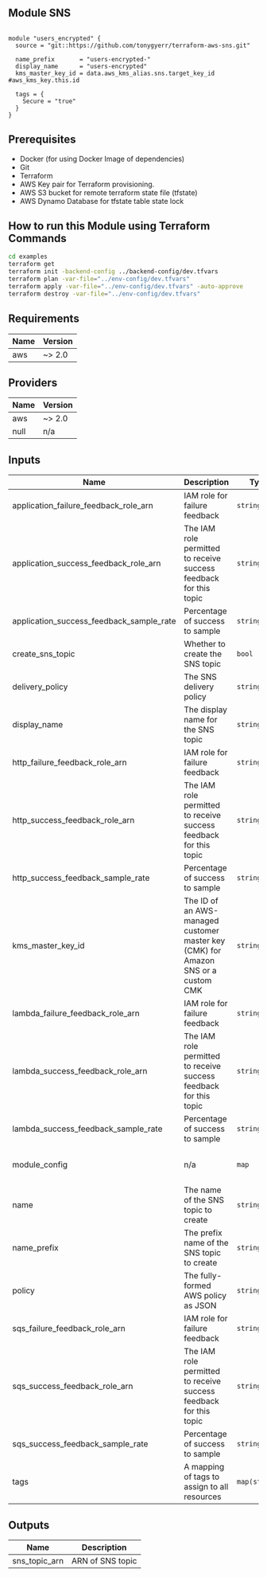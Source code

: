 ## Module SNS
```hcl  

module "users_encrypted" {
  source = "git::https://github.com/tonygyerr/terraform-aws-sns.git"

  name_prefix       = "users-encrypted-"
  display_name      = "users-encrypted"
  kms_master_key_id = data.aws_kms_alias.sns.target_key_id #aws_kms_key.this.id

  tags = {
    Secure = "true"
  }
}
```

## Prerequisites
- Docker (for using Docker Image of dependencies)
- Git
- Terraform
- AWS Key pair for Terraform provisioning.
- AWS S3 bucket for remote terraform state file (tfstate)
- AWS Dynamo Database for tfstate table state lock 

## How to run this Module using Terraform Commands
```bash
cd examples
terraform get
terraform init -backend-config ../backend-config/dev.tfvars
terraform plan -var-file="../env-config/dev.tfvars"
terraform apply -var-file="../env-config/dev.tfvars" -auto-approve
terraform destroy -var-file="../env-config/dev.tfvars"
```

## Requirements

| Name | Version |
|------|---------|
| aws | ~> 2.0 |

## Providers

| Name | Version |
|------|---------|
| aws | ~> 2.0 |
| null | n/a |

## Inputs

| Name | Description | Type | Default | Required |
|------|-------------|------|---------|:--------:|
| application\_failure\_feedback\_role\_arn | IAM role for failure feedback | `string` | `null` | no |
| application\_success\_feedback\_role\_arn | The IAM role permitted to receive success feedback for this topic | `string` | `null` | no |
| application\_success\_feedback\_sample\_rate | Percentage of success to sample | `string` | `null` | no |
| create\_sns\_topic | Whether to create the SNS topic | `bool` | `true` | no |
| delivery\_policy | The SNS delivery policy | `string` | `null` | no |
| display\_name | The display name for the SNS topic | `string` | `null` | no |
| http\_failure\_feedback\_role\_arn | IAM role for failure feedback | `string` | `null` | no |
| http\_success\_feedback\_role\_arn | The IAM role permitted to receive success feedback for this topic | `string` | `null` | no |
| http\_success\_feedback\_sample\_rate | Percentage of success to sample | `string` | `null` | no |
| kms\_master\_key\_id | The ID of an AWS-managed customer master key (CMK) for Amazon SNS or a custom CMK | `string` | `null` | no |
| lambda\_failure\_feedback\_role\_arn | IAM role for failure feedback | `string` | `null` | no |
| lambda\_success\_feedback\_role\_arn | The IAM role permitted to receive success feedback for this topic | `string` | `null` | no |
| lambda\_success\_feedback\_sample\_rate | Percentage of success to sample | `string` | `null` | no |
| module\_config | n/a | `map` | <pre>{<br>  "moduleVersion": "0.1.0"<br>}</pre> | no |
| name | The name of the SNS topic to create | `string` | `null` | no |
| name\_prefix | The prefix name of the SNS topic to create | `string` | `null` | no |
| policy | The fully-formed AWS policy as JSON | `string` | `null` | no |
| sqs\_failure\_feedback\_role\_arn | IAM role for failure feedback | `string` | `null` | no |
| sqs\_success\_feedback\_role\_arn | The IAM role permitted to receive success feedback for this topic | `string` | `null` | no |
| sqs\_success\_feedback\_sample\_rate | Percentage of success to sample | `string` | `null` | no |
| tags | A mapping of tags to assign to all resources | `map(string)` | `{}` | no |

## Outputs

| Name | Description |
|------|-------------|
| sns\_topic\_arn | ARN of SNS topic |
